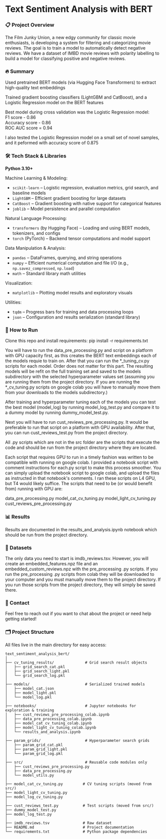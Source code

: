 # Text Sentiment Analysis with BERT

### 📋 Project Overview  
The Film Junky Union, a new edgy community for classic movie enthusiasts, is developing a system for filtering and categorizing movie reviews. The goal is to train a model to automatically detect negative reviews. We have a dataset of IMBD movie reviews with polarity labelling to build a model for classifying positive and negative reviews.

### 🔥 Summary  
Used pretrained BERT models (via Hugging Face Transformers) to extract high-quality text embeddings

Trained gradient boosting classifiers (LightGBM and CatBoost), and a Logistic Regression model on the BERT features 

Best model during cross validation was the Logistic Regression model:  
F1 score - 0.86  
Accuracy score - 0.86  
ROC AUC score = 0.94   

I also tested the Logistic Regression model on a small set of novel samples, and it peformed with accuracy score of 0.875

### 🛠️ Tech Stack & Libraries

**Python 3.10+**

Machine Learning & Modeling:  
- `scikit-learn` – Logistic regression, evaluation metrics, grid search, and baseline models  
- `LightGBM` – Efficient gradient boosting for large datasets  
- `CatBoost` – Gradient boosting with native support for categorical features  
- `joblib` – Model persistence and parallel computation

Natural Language Processing:  
- `transformers` (by Hugging Face) – Loading and using BERT models, tokenizers, and configs  
- `torch` (PyTorch) – Backend tensor computations and model support

Data Manipulation & Analysis:  
- `pandas` – DataFrames, querying, and string operations  
- `numpy` – Efficient numerical computation and file I/O (e.g., `np.savez_compressed`, `np.load`)  
- `math` – Standard library math utilities

Visualization:  
- `matplotlib` – Plotting model results and exploratory visuals

Utilities:  
- `tqdm` – Progress bars for training and data processing loops  
- `json` – Configuration and results serialization (standard library)


### 🚀 How to Run  
Clone this repo and install requirements:
pip install -r requirements.txt

You will have to run the data_pre_processing.py and script on a platform with GPU capacity first, as this creates the BERT text embeddings each of the models requie to train on. After that you can run the *_tuning_cv.py scripts for each model. Order does not matter for this part. The resulting models will be refit on the full training set and saved to the models subdirectory with the selected hyperparameter values set (assuming you are running them from the project directory. If you are running the *_cv_tuning.py scripts on google colab you will have to manually move them from your downloads to the models subdirectory.)

After training and hyperparameter tuning each of the models you can test the best model (model_log) by running model_log_test.py and compare it to a dummy model by running dummy_model_test.py. 

Next you will have to run cust_reviews_pre_processing.py. It would be preferable to run that script on a platform with GPU availability. After that, you can run cust_reviews_test.py from the project directory. 

All .py scripts which are not in the src folder are the scripts that execute the code and should be run from the project directory where they are located. 

Each script that requires GPU to run in a timely fashion was written to be compatible with running on google colab. I provided a notebook script with comment instructions for each.py script to make this process smoother. You can simply upload the notebook script to google colab, and upload the files as instructed in that notebook's comments. I ran these scripts on L4 GPU, but T4 would likely suffice. The scripts that need to be (or would benefit from) running with GPU are:

data_pre_processing.py
model_cat_cv_tuning.py
model_light_cv_tuning.py
cust_reviews_pre_processing.py

### 📊 Results  
Results are documented in the results_and_analysis.ipynb notebook which should be run from the project directory. 

### 🤝 Datasets   
The only data you need to start is imdb_reviews.tsv. However, you will create an embedded_features.npz file and an embedded_custom_reviews.npz with the pre_processing .py scripts. If you run the pre_processing .py scripts from colab they will be downloaded to your computer and you must manually move them to the project directory. If you run those scripts from the project directory, they will simply be saved there. 

### 🤝 Contact  
Feel free to reach out if you want to chat about the project or need help getting started!

### 🗂️ Project Structure  
All files live in the main directory for easy access:
```
text_sentiment_analysis_bert/
│
├── cv_tuning_results/              # Grid search result objects
│   ├── grid_search_cat.pkl
│   ├── grid_search_light.pkl
│   └── grid_search_log.pkl
│
├── models/                         # Serialized trained models
│   ├── model_cat.json
│   ├── model_light.pkl
│   └── model_log.pkl
│
├── notebooks/                      # Jupyter notebooks for exploration & training
│   ├── cust_reviews_pre_processing_colab.ipynb
│   ├── data_pre_processing_colab.ipynb
│   ├── model_cat_cv_tuning_colab.ipynb
│   ├── model_light_cv_tuning_colab.ipynb
│   └── results_and_analysis.ipynb
│
├── param_grids/                    # Hyperparameter search grids
│   ├── param_grid_cat.pkl
│   ├── param_grid_light.pkl
│   └── param_grid_log.pkl
│
├── src/                            # Reusable code modules only
│   ├── cust_reviews_pre_processing.py
│   ├── data_pre_processing.py
│   └── model_utils.py
│
├── model_cat_cv_tuning.py         # CV tuning scripts (moved from src/)
├── model_light_cv_tuning.py
├── model_log_cv_tuning.py
│
├── cust_reviews_test.py           # Test scripts (moved from src/)
├── dummy_model_test.py
├── model_log_test.py
│
├── imdb_reviews.tsv               # Raw dataset
├── README.md                      # Project documentation
└── requirements.txt               # Python package dependencies
